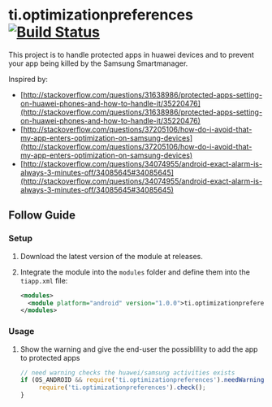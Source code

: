 # ti.optimizationpreferences [![Build Status](https://travis-ci.org/williamrijksen/ti.optimizationpreferences.svg?branch=master)](https://travis-ci.org/williamrijksen/ti.optimizationpreferences)

This project is to handle protected apps in huawei devices and to prevent your app being killed by the Samsung Smartmanager.

Inspired by:

 - [http://stackoverflow.com/questions/31638986/protected-apps-setting-on-huawei-phones-and-how-to-handle-it/35220476](http://stackoverflow.com/questions/31638986/protected-apps-setting-on-huawei-phones-and-how-to-handle-it/35220476)
 - [http://stackoverflow.com/questions/37205106/how-do-i-avoid-that-my-app-enters-optimization-on-samsung-devices](http://stackoverflow.com/questions/37205106/how-do-i-avoid-that-my-app-enters-optimization-on-samsung-devices)
 - [http://stackoverflow.com/questions/34074955/android-exact-alarm-is-always-3-minutes-off/34085645#34085645](http://stackoverflow.com/questions/34074955/android-exact-alarm-is-always-3-minutes-off/34085645#34085645)


## Follow Guide

### Setup

1. Download the latest version of the module at releases.
1. Integrate the module into the `modules` folder and define them into the `tiapp.xml` file:

    ```xml
    <modules>
      <module platform="android" version="1.0.0">ti.optimizationpreferences</module>
    </modules>
    ```

### Usage
1. Show the warning and give the end-user the possiblility to add the app to protected apps

   ```js
   // need warning checks the huawei/samsung activities exists
   if (OS_ANDROID && require('ti.optimizationpreferences').needWarning()) {
	    require('ti.optimizationpreferences').check();
   }
   ```
   
